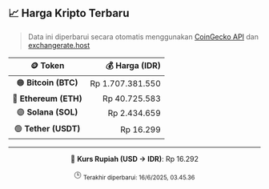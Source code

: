 

<!-- HARGA_KRIPTO -->
## 📈 Harga Kripto Terbaru

> Data ini diperbarui secara otomatis menggunakan [CoinGecko API](https://www.coingecko.com/) dan [exchangerate.host](https://exchangerate.host/)

<div align="center">

| 🪙 Token | 💰 Harga (IDR) |
|:------:|---------------:|
| 🟠 **Bitcoin (BTC)**   | Rp 1.707.381.550 |
| 🔵 **Ethereum (ETH)**  | Rp 40.725.583 |
| 🟣 **Solana (SOL)**    | Rp 2.434.659 |
| 🟢 **Tether (USDT)**   | Rp 16.299 |

---

💱 **Kurs Rupiah (USD → IDR)**: Rp 16.292

🕒 <sub>Terakhir diperbarui: 16/6/2025, 03.45.36</sub>

</div>
<!-- /HARGA_KRIPTO -->